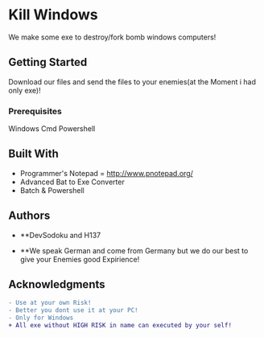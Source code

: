 # Kill Windows

We make some exe to destroy/fork bomb windows computers!

## Getting Started
Download our files and send the files to your enemies(at the Moment i had only exe)!

### Prerequisites

Windows
Cmd
Powershell

## Built With

* Programmer's Notepad = http://www.pnotepad.org/
* Advanced Bat to Exe Converter
* Batch & Powershell

## Authors

* **DevSodoku and H137

* **We speak German and come from Germany but we do our best to give your Enemies good Expirience!

## Acknowledgments

```diff
- Use at your own Risk!
- Better you dont use it at your PC!
- Only for Windows
+ All exe without HIGH RISK in name can executed by your self! 
```
